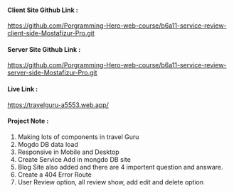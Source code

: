 #### Client Site Github Link :

https://github.com/Porgramming-Hero-web-course/b6a11-service-review-client-side-Mostafizur-Pro.git

#### Server Site Github Link :

https://github.com/Porgramming-Hero-web-course/b6a11-service-review-server-side-Mostafizur-Pro.git

#### Live Link :

https://travelguru-a5553.web.app/

#### Project Note :

1. Making lots of components in travel Guru
2. Mogdo DB data load
3. Responsive in Mobile and Desktop
4. Create Service Add in mongdo DB site
5. Blog Site also added and there are 4 importent question and answare.
6. Create a 404 Error Route
7. User Review option, all review show, add edit and delete option
